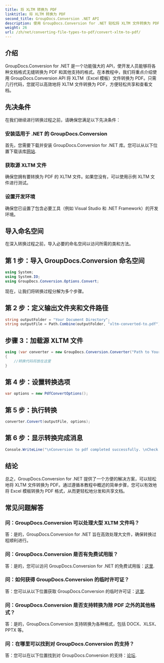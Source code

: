 ```yaml
---
title: 将 XLTM 转换为 PDF
linktitle: 将 XLTM 转换为 PDF
second_title: GroupDocs.Conversion .NET API
description: 使用 GroupDocs.Conversion for .NET 轻松将 XLTM 文件转换为 PDF。简化您的文档转换过程。
weight: 26
url: /zh/net/converting-file-types-to-pdf/convert-xltm-to-pdf/
---
```

## 介绍
GroupDocs.Conversion for .NET 是一个功能强大的 API，使开发人员能够将各种文档格式无缝转换为 PDF 和其他支持的格式。在本教程中，我们将重点介绍使用 GroupDocs.Conversion API 将 XLTM（Excel 模板）文件转换为 PDF。只需几行代码，您就可以高效地将 XLTM 文件转换为 PDF，方便轻松共享和查看文档。
## 先决条件
在我们继续进行转换过程之前，请确保您满足以下先决条件：
### 安装适用于 .NET 的 GroupDocs.Conversion
首先，您需要下载并安装 GroupDocs.Conversion for .NET 库。您可以从以下位置下载该库[网站](https://releases.groupdocs.com/conversion/net/).
### 获取源 XLTM 文件
确保您拥有要转换为 PDF 的 XLTM 文件。如果您没有，可以使用示例 XLTM 文件进行测试。
### 设置开发环境
确保您已设置了包含必要工具（例如 Visual Studio 和 .NET Framework）的开发环境。

## 导入命名空间
在深入转换过程之前，导入必要的命名空间以访问所需的类和方法。
## 第 1 步：导入 GroupDocs.Conversion 命名空间
```csharp
using System;
using System.IO;
using GroupDocs.Conversion.Options.Convert;
```

现在，让我们将转换过程分解为多个步骤。
## 第 2 步：定义输出文件夹和文件路径
```csharp
string outputFolder = "Your Document Directory";
string outputFile = Path.Combine(outputFolder, "xltm-converted-to.pdf");
```
## 步骤 3：加载源 XLTM 文件
```csharp
using (var converter = new GroupDocs.Conversion.Converter("Path to Your XLTM File"))
{
    //转换代码将放在这里
}
```
## 第 4 步：设置转换选项
```csharp
var options = new PdfConvertOptions();
```
## 第 5 步：执行转换
```csharp
converter.Convert(outputFile, options);
```
## 第 6 步：显示转换完成消息
```csharp
Console.WriteLine("\nConversion to pdf completed successfully. \nCheck output in {0}", outputFolder);
```

## 结论
总之，GroupDocs.Conversion for .NET 提供了一个方便的解决方案，可以轻松地将 XLTM 文件转换为 PDF。通过遵循本教程中概述的简单步骤，您可以有效地将 Excel 模板转换为 PDF 格式，从而更轻松地分发和共享文档。
## 常见问题解答
### 问：GroupDocs.Conversion 可以处理大型 XLTM 文件吗？
答：是的，GroupDocs.Conversion for .NET 旨在高效处理大文件，确保转换过程顺利进行。
### 问：GroupDocs.Conversion 是否有免费试用版？
答：是的，您可以访问 GroupDocs.Conversion for .NET 的免费试用版：[这里](https://releases.groupdocs.com/).
### 问：如何获得 GroupDocs.Conversion 的临时许可证？
答：您可以从以下位置获取 GroupDocs.Conversion 的临时许可证：[这里](https://purchase.groupdocs.com/temporary-license/).
### 问：GroupDocs.Conversion 是否支持转换为除 PDF 之外的其他格式？
答：是的，GroupDocs.Conversion 支持转换为各种格式，包括 DOCX、XLSX、PPTX 等。
### 问：在哪里可以找到对 GroupDocs.Conversion 的支持？
答：您可以在以下位置找到对 GroupDocs.Conversion 的支持：[论坛](https://forum.groupdocs.com/c/conversion/11).